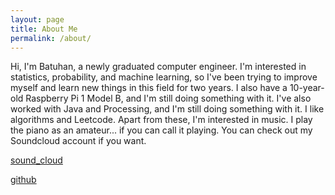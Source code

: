 ```yaml
---
layout: page
title: About Me
permalink: /about/
---
```


Hi, I'm Batuhan, a newly graduated computer engineer. I'm interested in statistics, probability, and machine learning, so I've been trying to improve myself and learn new things in this field for two years. I also have a 10-year-old Raspberry Pi 1 Model B, and I'm still doing something with it. I've also worked with Java and Processing, and I'm still doing something with it. I like algorithms and Leetcode. Apart from these, I'm interested in music. I play the piano as an amateur... if you can call it playing. You can check out my Soundcloud account if you want.

[sound_cloud](https://on.soundcloud.com/DARzaHNfenZ7Ce2A7)

[github](https://github.com/bthndmn12)

